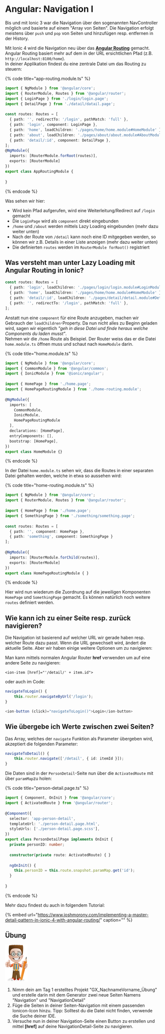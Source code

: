 # Angular: Navigation I

Bis und mit Ionic 3 war die Navigation über den sogenannten NavController möglich und basierte auf einem "Array von Seiten". Die Navigation erfolgt meistens über `push` und `pop` von Seiten und hinzufügen resp. entfernen in der History.

Mit Ionic 4 wird die Navigation neu über das [**Angular Routing**](https://angular.io/guide/router) gemacht. Angular Routing basiert mehr auf dem in der URL ersichtlichen Pfad \(z.B. `http://localhost:8100/home`\).  
In deiner Applikation findest du eine zentrale Datei um das Routing zu steuern:

{% code title="app-routing.module.ts" %}
```typescript
import { NgModule } from '@angular/core';
import { RouterModule, Routes } from '@angular/router';
import { LoginPage } from './login/login.page';
import { DetailPage } from './datail/datail.page';

const routes: Routes = [
  { path: '', redirectTo: '/login', pathMatch: 'full' },
  { path: 'login', component: LoginPage },
  { path: 'home', loadChildren: './pages/home/home.module#HomeModule' },
  { path: 'about', loadChildren: './pages/about/about.module#AboutModule' },
  { path: 'detail/:id', component: DetailPage },
];
@NgModule({
  imports: [RouterModule.forRoot(routes)],
  exports: [RouterModule]
})
export class AppRoutingModule {

}
```
{% endcode %}

Was sehen wir hier:

* Wird kein Pfad aufgerufen, wird eine Weiterleitung/Redirect auf `/login` gemacht
* Die `LoginPage` wird als `component` direkt eingebunden
* `/home` und `/about` werden mittels Lazy Loading eingebunden \(mehr dazu weiter unten\)
* Nach der Route von `/detail` kann noch eine ID mitgegeben werden, so können wir z.B. Details in einer Liste anzeigen \(mehr dazu weiter unten\)
* Die definierten `routes` werden im `RouterModule forRoot()` registriert

## Was versteht man unter Lazy Loading mit Angular Routing in Ionic?

```typescript
const routes: Routes = [
  { path: 'login', loadChildren: './pages/login/login.module#LoginModule' },
  { path: 'home', loadChildren: './pages/home/home.module#HomeModule' },
  { path: 'detail/:id', loadChildren: './pages/detail/detail.module#DetailModule' },
  { path: '', redirectTo: '/login', pathMatch: 'full' },
];
```

Anstatt nun eine `component` für eine Route anzugeben, machen wir Gebrauch der `loadChildren`-Property. Da nun nicht alles zu Beginn geladen wird, sagen wir eigentlich _"geh in diese Datei und finde heraus welche Components du laden musst"_.  
Nehmen wir die `/home` Route als Beispiel. Der Router weiss das er die Datei `home.module.ts` öffnen muss und schaut nach `HomeModule` darin.

{% code title="home.module.ts" %}
```typescript
import { NgModule } from '@angular/core';
import { CommonModule } from '@angular/common';
import { IonicModule } from '@ionic/angular';

import { HomePage } from './home.page';
import { HomePageRoutingModule } from './home-routing.module';

@NgModule({
  imports: [
    CommonModule,
    IonicModule,
    HomePageRoutingModule
  ],
  declarations: [HomePage],
  entryComponents: [],
  bootstrap: [HomePage],
})
export class HomeModule {}
```
{% endcode %}

In der Datei `home.module.ts` sehen wir, dass die Routes in einer separaten Datei gehalten werden, welche in etwa so aussehen wird:

{% code title="home-routing.module.ts" %}
```typescript
import { NgModule } from '@angular/core';
import { RouterModule, Routes } from '@angular/router';

import { HomePage } from './home.page';
import { SomethingPage } from './something/something.page';

const routes: Routes = [
  { path: '', component: HomePage },
  { path: 'something', component: SomethingPage }
];

@NgModule({
  imports: [RouterModule.forChild(routes)],
  exports: [RouterModule]
})
export class HomePageRoutingModule { }
```
{% endcode %}

Hier wird nun wiederum die Zuordnung auf die jeweiligen Komponenten `HomePage` und `SomethingPage` gemacht. Es können natürlich noch weitere `routes` definiert werden.

## Wie kann ich zu einer Seite resp. zurück navigieren?

Die Navigation ist basierend auf welcher URL wir gerade haben resp. welcher Route dazu passt. Wenn die URL gewechselt wird, ändert die aktuelle Seite. Aber wir haben einige weitere Optionen um zu navigieren:

Man kann mittels normalen Angular Router **href** verwenden um auf eine andere Seite zu navigieren:

```markup
<ion-item [href]="'/detail/' + item.id">
```

oder auch im Code:

```typescript
navigateToLogin() {
    this.router.navigateByUrl('/login');
}
```

```typescript
<ion-button (click)="navigateToLogin()">Login</ion-button>
```

## Wie übergebe ich Werte zwischen zwei Seiten?

Das Array, welches der `navigate` Funktion als Parameter übergeben wird, akzeptiert die folgenden Parameter:

```typescript
navigateToDetail() {
    this.router.navigate(['/detail', { id: itemId }]);
}
```

Die Daten sind in der `PersonDetail`-Seite nun über die `ActivatedRoute` mit über `paramMap`zu holen:

{% code title="person-detail.page.ts" %}
```typescript
import { Component, OnInit } from '@angular/core';
import { ActivatedRoute } from '@angular/router';

@Component({
  selector: 'app-person-detail',
  templateUrl: './person-detail.page.html',
  styleUrls: ['./person-detail.page.scss'],
})
export class PersonDetailPage implements OnInit {
  private personID: number;

  constructor(private route: ActivatedRoute) { }

  ngOnInit() {
    this.personID = this.route.snapshot.paramMap.get('id');
  }

}
```
{% endcode %}

Mehr dazu findest du auch in folgendem Tutorial:

{% embed url="https://www.joshmorony.com/implementing-a-master-detail-pattern-in-ionic-4-with-angular-routing/" caption="" %}

## Übung

![](../.gitbook/assets/ralph_uebung.png)

1. Nimm dein am Tag 1 erstelltes  Projekt "GX\_NachnameVorname\_Übung" und erstelle darin mit dem Generator zwei neue Seiten Namens "Navigation" und "NavigationDetail"
2. Füge die Seiten in deiner Seiten-Navigation mit einem passenden Ionicon-Icon hinzu. Tipp: Solltest du die Datei nicht finden, verwende die Suche deiner IDE.
3. Versuche nun in deiner Navigation-Seite einen Button zu erstellen und mittel **\[href\]** auf deine NavigationDetail-Seite zu navigieren.

